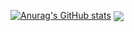 [![Anurag's GitHub stats](https://github-readme-stats.vercel.app/api?username=Mahdi-Farahani)](https://github.com/anuraghazra/github-readme-stats)
<img align="center" src="https://github-readme-stats.vercel.app/api/top-langs/?username=Mahdi-Farahani&theme=<THEME_NAME>" />
